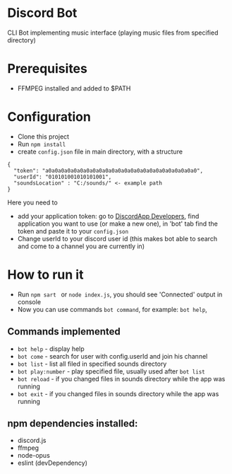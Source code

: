 # Discord Bot
CLI Bot implementing music interface (playing music files from specified directory)

# Prerequisites
- FFMPEG installed and added to $PATH
# Configuration
- Clone this project
- Run `npm install`
- create `config.json` file in main directory, with a structure

```
{
  "token": "a0a0a0a0a0a0a0a0a0a0a0a0a0a0a0a0a0a0a0a0a0a0a0a0",
  "userId": "010101001010101001",
  "soundsLocation" : "C:/sounds/" <- example path
}
```
Here you need to 
- add your application token: go to [DiscordApp Developers](https://discordapp.com/developers), find application you want to use (or make a new one), in 'bot' tab find the token and paste it to your `config.json`
- Change userId to your discord user id (this makes bot able to search and come to a channel you are currently in)

# How to run it
- Run `npm sart ` or `node index.js`, you should see 'Connected' output in console
- Now you can use commands `bot command`, for example: `bot help`,

## Commands implemented
- `bot help` - display help  
- `bot come` - search for user with config.userId and join his channel  
- `bot list` - list all filed in specified sounds directory
- `bot play:number` - play specified file, usually used after `bot list`
- `bot reload` - if you changed files in sounds directory while the app was running 
- `bot exit` - if you changed files in sounds directory while the app was running 
## npm dependencies installed:
- discord.js
- ffmpeg
- node-opus
- eslint (devDependency)
